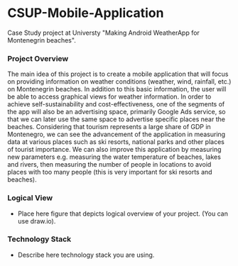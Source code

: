 # CSUP-Mobile-Application

Case Study project at Universty "Making Android WeatherApp for Montenegrin beaches".

### Project Overview

The main idea of this project is to create a mobile application that will focus on providing information on weather conditions (weather, wind, rainfall, etc.) on Montenegrin beaches. In addition to this basic information, the user will be able to access graphical views for weather information. In order to achieve self-sustainability and cost-effectiveness, one of the segments of the app will also be an advertising space, primarily Google Ads service, so that we can later use the same space to advertise specific places near the beaches. Considering that tourism represents a large share of GDP in Montenegro, we can see the advancement of the application in measuring data at various places such as ski resorts, national parks and other places of tourist importance. We can also improve this application by measuring new parameters e.g. measuring the water temperature of beaches, lakes and rivers, then measuring the number of people in locations to avoid places with too many people (this is very important for ski resorts and beaches).

### Logical View

* Place here figure that depicts logical overview of your project. (You can use draw.io).


### Technology Stack

* Describe here technology stack you are using.
